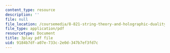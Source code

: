 ```yaml
---
content_type: resource
description: ''
file: null
file_location: /coursemedia/8-821-string-theory-and-holographic-duality-fall-2014/9184b7dfa07e733c2e0d347b7ef3fd7c_nW4vp_upvmE.pdf
file_type: application/pdf
resourcetype: Document
title: 3play pdf file
uid: 9184b7df-a07e-733c-2e0d-347b7ef3fd7c
---
```

